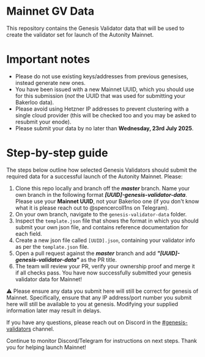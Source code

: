 # Mainnet GV Data
This repository contains the Genesis Validator data that will be used to create the validator set for launch of the Autonity Mainnet.

# Important notes

- Please do not use existing keys/addresses from previous genesises, instead generate new ones.
- You have been issued with a new Mainnet UUID, which you should use for this submission (*not* the UUID that was used for submitting your Bakerloo data).
- Please avoid using Hetzner IP addresses to prevent clustering with a single cloud provider (this will be checked too and you may be asked to resubmit your enode).
- Please submit your data by no later than **Wednesday, 23rd July 2025**.

# Step-by-step guide
The steps below outline how selected Genesis Validators should submit the required data for a successful launch of the Autonity Mainnet. Please:

1. Clone this repo locally and branch off the ***master*** branch. Name your own branch in the following format ***[UUID]-genesis-validator-data***. Please use your **Mainnet UUID**, not your Bakerloo one (if you don't know what it is please reach out to @spencercoll1ns on Telegram).
2. On your own branch, navigate to the `genesis-validator-data` folder.
3. Inspect the `template.json` file that shows the format in which you should submit your own json file, and contains reference documentation for each field.
4. Create a new json file called `[UUID].json`, containing your validator info as per the `template.json` file.
5. Open a pull request against the ***master*** branch and add ***"[UUID]-genesis-validator-data"*** as the PR title.
6. The team will review your PR, verify your ownership proof and merge it if all checks pass. You have now successfully submitted your genesis validator data for Mainnet!

⚠️ Please ensure any data you submit here will still be correct for genesis of Mainnet. Specifically, ensure that any IP address/port number you submit here will still be available to you at genesis. Modifying your supplied information later may result in delays.

If you have any questions, please reach out on Discord in the [#genesis-validators](https://discord.com/channels/753937111781998605/1293533625815535646) channel. 

Continue to monitor Discord/Telegram for instructions on next steps. Thank you for helping launch Mainnet!

